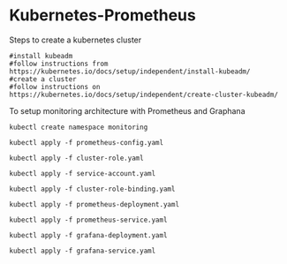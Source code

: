 # Kubernetes-Prometheus

Steps to create a kubernetes cluster
```
#install kubeadm
#follow instructions from https://kubernetes.io/docs/setup/independent/install-kubeadm/
#create a cluster
#follow instructions on https://kubernetes.io/docs/setup/independent/create-cluster-kubeadm/
```
To setup monitoring architecture with Prometheus and Graphana
```
kubectl create namespace monitoring

kubectl apply -f prometheus-config.yaml

kubectl apply -f cluster-role.yaml

kubectl apply -f service-account.yaml

kubectl apply -f cluster-role-binding.yaml

kubectl apply -f prometheus-deployment.yaml

kubectl apply -f prometheus-service.yaml

kubectl apply -f grafana-deployment.yaml

kubectl apply -f grafana-service.yaml
```
